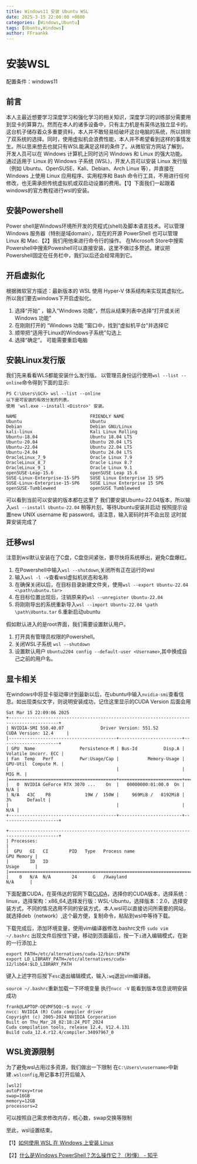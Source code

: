 ```yaml
---
title: Windows11 安装 Ubuntu WSL
date: 2025-3-15 22:00:00 +0800
categories: [Windows,Ubuntu]
tags: [Ubuntu,Windows]
author: FFraankk
---
```


# 安装WSL

配置条件：windows11 

## 前言

本人主最近想要学习深度学习和强化学习的相关知识，深度学习的训练部分需要用到显卡的算算力。然而在本人的诸多设备中，只有主力机是有英伟达独立显卡的。这台机子储存着众多重要资料，本人并不敢轻易给破坏这台电脑的系统，所以排除了双系统的选择。同时，使用虚拟机会浪费性能，本人并不希望看到这样的事情发生。所以思来想去也就只有WSL能满足这样的条件了。从微软官方网站了解到，开发人员可以在 Windows 计算机上同时访问 Windows 和 Linux 的强大功能。 通过适用于 Linux 的 Windows 子系统 (WSL)，开发人员可以安装 Linux 发行版（例如 Ubuntu、OpenSUSE、Kali、Debian、Arch Linux 等），并直接在 Windows 上使用 Linux 应用程序、实用程序和 Bash 命令行工具，不用进行任何修改，也无需承担传统虚拟机或双启动设置的费用。【1】下面我们一起跟着windows的官方教程进行wsl的安装。

## 安装Powershell

Power shell是Windows环境所开发的壳程式(shell)及脚本语言技术。可以管理 Windows 服务器（特别是域domain），现在的开源 PowerShell 也可以管理 Linux 和 Mac.【2】我们用他来进行命令行的操作。
在Microsoft Store中搜索Powershell中搜索Poweshell可以直接安装，这里不做过多赘述。建议把Powershell固定在任务栏中，我们以后还会经常用到它。

## 开启虚拟化
根据微软官方描述：最新版本的 WSL 使用 Hyper-V 体系结构来实现其虚拟化。所以我们要去windows下开启虚拟化。
1. 选择“开始” ，输入“Windows 功能”，然后从结果列表中选择“打开或关闭 Windows 功能”
2. 在刚刚打开的 “Windows 功能 ”窗口中，找到“虚拟机平台”并选择它
3. 顺带把“适用于Linux的Windows子系统”勾选上
4. 选择“确定”。 可能需要重启电脑

## 安装Linux发行版

我们先来看看WLS都能安装什么发行版。
以管理员身份运行使用`wsl --list --online`命令得到下面的显示:
```
PS C:\Users\GCX> wsl --list --online
以下是可安装的有效分发的列表。
使用 'wsl.exe --install <Distro>' 安装。

NAME                            FRIENDLY NAME
Ubuntu                          Ubuntu
Debian                          Debian GNU/Linux
kali-linux                      Kali Linux Rolling
Ubuntu-18.04                    Ubuntu 18.04 LTS
Ubuntu-20.04                    Ubuntu 20.04 LTS
Ubuntu-22.04                    Ubuntu 22.04 LTS
Ubuntu-24.04                    Ubuntu 24.04 LTS
OracleLinux_7_9                 Oracle Linux 7.9
OracleLinux_8_7                 Oracle Linux 8.7
OracleLinux_9_1                 Oracle Linux 9.1
openSUSE-Leap-15.6              openSUSE Leap 15.6
SUSE-Linux-Enterprise-15-SP5    SUSE Linux Enterprise 15 SP5
SUSE-Linux-Enterprise-15-SP6    SUSE Linux Enterprise 15 SP6
openSUSE-Tumbleweed             openSUSE Tumbleweed
```
可以看到当前可以安装的版本都在这里了
我们要安装Ubuntu-22.04版本，所以输入`wsl --install Ubuntu-22.04`
稍等片刻，等待Ubuntu安装并启动
按照提示设置new UNIX username 和 password。请注意，输入密码时并不会出现
这时就算安装完成了



## 迁移wsl
注意到wsl默认安装在了C盘，C盘空间紧张，要尽快将系统移出，避免C盘爆红。
1. 在Powershell中输入`wsl --shutdown`,关闭所有正在运行的wsl
2. 输入`wsl -l -v`查看wsl虚拟机状态和名称
3. 在确保关闭以后，在目标目录新建文件夹，使用`wsl --export Ubuntu-22.04 <\path\ubuntu.tar>`
4. 在目标位置出现后，注销原来的`wsl --unregister Ubuntu-22.04`
5. 将刚刚导出的系统重新导入`wsl --import Ubuntu-22.04 \path \path\Ubuntu.tar`
6.重新启动ubuntu

假如默认进入的是root界面，我们需要设置默认用户。
1. 打开具有管理员权限的Powershell。
2. 关闭WSL子系统 `wsl --shutdown`
3. 设置默认用户 `Ubuntu2204 config --default-user <Username>`,其中<Username>换成自己之前的用户名。

## 显卡相关
在windows中将显卡驱动审计到最新以后，在ubuntu中输入`nvidia-smi`查看信息。如出现类似文字，则说明安装成功，记住这里显示的CUDA Version 后面会用
```
Sat Mar 15 22:09:06 2025
+-----------------------------------------------------------------------------------------+
| NVIDIA-SMI 550.40.07              Driver Version: 551.52         CUDA Version: 12.4     |
|-----------------------------------------+------------------------+----------------------+
| GPU  Name                 Persistence-M | Bus-Id          Disp.A | Volatile Uncorr. ECC |
| Fan  Temp   Perf          Pwr:Usage/Cap |           Memory-Usage | GPU-Util  Compute M. |
|                                         |                        |               MIG M. |
|=========================================+========================+======================|
|   0  NVIDIA GeForce RTX 3070 ...    On  |   00000000:01:00.0  On |                  N/A |
| N/A   43C    P8             19W /  150W |     969MiB /   8192MiB |      3%      Default |
|                                         |                        |                  N/A |
+-----------------------------------------+------------------------+----------------------+

+-----------------------------------------------------------------------------------------+
| Processes:                                                                              |
|  GPU   GI   CI        PID   Type   Process name                              GPU Memory |
|        ID   ID                                                               Usage      |
|=========================================================================================|
|    0   N/A  N/A        24      G   /Xwayland                                   N/A      |
```
下面配置CUDA，在英伟达的官网下载[CUDA](https://developer.nvidia.com/cuda-toolkit-archive)，选择你的CUDA版本，选择系统：linux，选择架构：x86_64,选择发行版：WSL-Ubuntu，选择版本：2.0，选择安装方式，不同的情况选用不同的安装方式，本人wsl可以直接访问所需要的网站，就选择deb（network）,这个最方便，复制命令，粘贴到wsl中等待下载。

下载完成后，添加环境变量，使用vim编译器修改.bashrc文件 `sudo vim ~/.bashrc`
出现文件后按住下键，移动到页面最后，按一下`i`进入编辑模式，在新的一行添加上
```
export PATH=/etc/alternatives/cuda-12/bin:$PATH
export LD_LIBRARY_PATH=/etc/alternatives/cuda-12/lib64:$LD_LIBRARY_PATH
```
键入上述字符后按下`esc`退出编辑模式，输入`:wq`退出vim编译器。

`source ~/.bashrc`重新加载一下环境变量
执行`nvcc -V` 能看到版本信息说明安装成功
```
frank@LAPTOP-OEVMF5QQ:~$ nvcc -V
nvcc: NVIDIA (R) Cuda compiler driver
Copyright (c) 2005-2024 NVIDIA Corporation
Built on Thu_Mar_28_02:18:24_PDT_2024
Cuda compilation tools, release 12.4, V12.4.131
Build cuda_12.4.r12.4/compiler.34097967_0
```

## WSL资源限制
为了避免wsl占用过多资源，我们做出一下限制
在`C:\Users\<username>`中新建`.wslconfig`,用记事本打开后输入
```
[wsl2]
autoProxy=true
swap=16GB
memory=12GB
processors=2
```
可以按照自己需求修改内存，核心数，swap交换等限制




至此，wsl设置结束。

【1】[如何使用 WSL 在 Windows 上安装 Linux](https://learn.microsoft.com/zh-cn/windows/wsl/install)

【2】[什么是Windows PowerShell？怎么操作它？（秒懂） - 知乎](https://zhuanlan.zhihu.com/p/366637644)